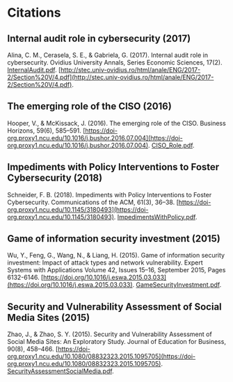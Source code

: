 # Citations

## Internal audit role in cybersecurity (2017)

Alina, C. M., Cerasela, S. E., & Gabriela, G. (2017). Internal audit role in cybersecurity. Ovidius University Annals, Series Economic Sciences, 17(2). [InternalAudit.pdf](InternalAudit.pdf). [http://stec.univ-ovidius.ro/html/anale/ENG/2017-2/Section%20V/4.pdf](http://stec.univ-ovidius.ro/html/anale/ENG/2017-2/Section%20V/4.pdf).

## The emerging role of the CISO (2016)

Hooper, V., & McKissack, J. (2016). The emerging role of the CISO. Business Horizons, 59(6), 585–591. [https://doi-org.proxy1.ncu.edu/10.1016/j.bushor.2016.07.004](https://doi-org.proxy1.ncu.edu/10.1016/j.bushor.2016.07.004). [CISO_Role.pdf](CISO_Role.pdf).

## Impediments with Policy Interventions to Foster Cybersecurity (2018)

Schneider, F. B. (2018). Impediments with Policy Interventions to Foster Cybersecurity. Communications of the ACM, 61(3), 36–38. [https://doi-org.proxy1.ncu.edu/10.1145/3180493](https://doi-org.proxy1.ncu.edu/10.1145/3180493). [ImpedimentsWithPolicy.pdf](ImpedimentsWithPolicy.pdf).

## Game of information security investment (2015)

Wu, Y., Feng, G., Wang, N., & Liang, H. (2015). Game of information security investment: Impact of attack types and network vulnerability. Expert Systems with Applications
Volume 42, Issues 15–16, September 2015, Pages 6132-6146. [https://doi.org/10.1016/j.eswa.2015.03.033](https://doi.org/10.1016/j.eswa.2015.03.033). [GameSecurityInvestment.pdf](GameSecurityInvestment.pdf).

## Security and Vulnerability Assessment of Social Media Sites (2015)

Zhao, J., & Zhao, S. Y. (2015). Security and Vulnerability Assessment of Social Media Sites: An Exploratory Study. Journal of Education for Business, 90(8), 458–466. [https://doi-org.proxy1.ncu.edu/10.1080/08832323.2015.1095705](https://doi-org.proxy1.ncu.edu/10.1080/08832323.2015.1095705). [SecurityAssessmentSocialMedia.pdf](SecurityAssessmentSocialMedia.pdf).

